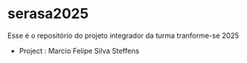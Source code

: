 # serasa2025
Esse é o repositório do projeto integrador da turma tranforme-se 2025


- Project : Marcio Felipe Silva Steffens